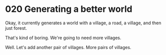 # 020 Generating a better world

Okay, it currently generates a world with a village, a road, a village,
and then just forest.

That's kind of boring. We're going to need more villages.

Well. Let's add another pair of villages. More pairs of villages.


